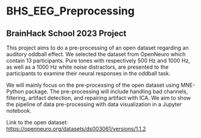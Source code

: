 # BHS_EEG_Preprocessing
## BrainHack School 2023 Project 

This project aims to do a pre-processing of an open dataset regarding an auditory oddball effect. We selected the dataset from OpenNeuro which contain 13 participants. Pure tones with respectively 500 Hz and 1000 Hz, as well as a 1000 Hz white noise distractors, are presented to the participants to examine their neural responses in the oddball task.

We will mainly focus on the pre-processing of the open dataset using MNE-Python package. The pre-processing will include handling bad channels, filtering, artifact detection, and repairing artifact with ICA. We aim to show the pipeline of data pre-processing with data visualization in a Jupyter notebook.

Link to the open dataset: https://openneuro.org/datasets/ds003061/versions/1.1.2

